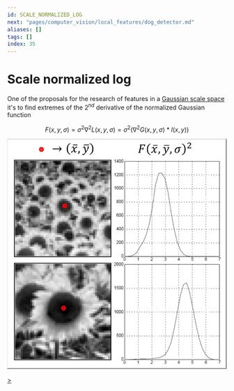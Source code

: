```yaml
---
id: SCALE_NORMALIZED_LOG
next: "pages/computer_vision/local_features/dog_detector.md"
aliases: []
tags: []
index: 35
---
```


# Scale normalized log

One of the proposals for the research of features in a [Gaussian scale space](pages/computer_vision/local_features/scale_invariance.md#scale%20space) it's to find extremes of the $2^{nd}$ derivative of the normalized Gaussian function

$$
F(x,y,\sigma) = \sigma^2\nabla^2L(x,y,\sigma) = \sigma^2(\nabla^2G(x,y,\sigma)\ast I(x,y))
$$

![](assets/computer_vision/Pasted_image_20240314101650.png)

[>](pages/computer_vision/local_features/dog_detector.md)
